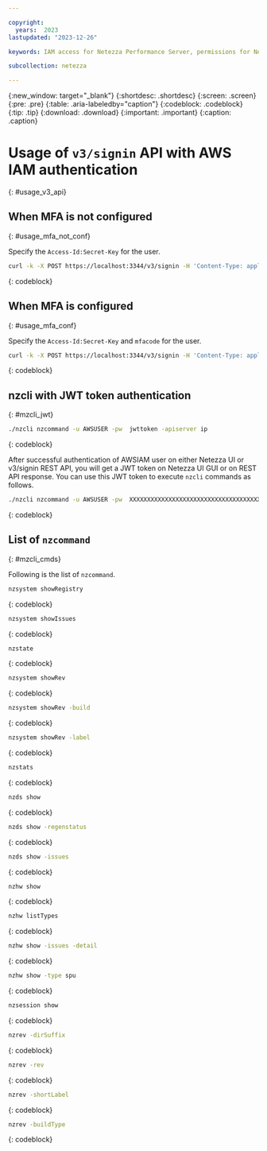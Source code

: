 ```yaml
---

copyright:
  years:  2023
lastupdated: "2023-12-26"

keywords: IAM access for Netezza Performance Server, permissions for Netezza Performance Server, identity and access management for Netezza Performance Server, roles for Netezza Performance Server, actions for Netezza Performance Server, assigning access for Netezza Performance Server

subcollection: netezza

---
```


{:new_window: target="_blank"}
{:shortdesc: .shortdesc}
{:screen: .screen}
{:pre: .pre}
{:table: .aria-labeledby="caption"}
{:codeblock: .codeblock}
{:tip: .tip}
{:download: .download}
{:important: .important}
{:caption: .caption}

# Usage of `v3/signin` API with AWS IAM authentication
{: #usage_v3_api}

## When MFA is not configured
{: #usage_mfa_not_conf}

Specify the `Access-Id:Secret-Key` for the user.

 ```bash
curl -k -X POST https://localhost:3344/v3/signin -H 'Content-Type: application/json' -d '{ "username":"AWSUSER", "password":"Access-Id:Secret-Key" }'
```
{: codeblock}

## When MFA is configured
{: #usage_mfa_conf}

Specify the `Access-Id:Secret-Key` and `mfacode` for the user.

 ```bash
curl -k -X POST https://localhost:3344/v3/signin -H 'Content-Type: application/json' -d '{ "username":"AWSUSER", "password":"Access-Id:Secret-Key", "mfacode":"mfacodevalue" }'
```
{: codeblock}

## nzcli with JWT token authentication
{: #mzcli_jwt}

```bash
./nzcli nzcommand -u AWSUSER -pw  jwttoken -apiserver ip
```
{: codeblock}

After successful authentication of AWSIAM user on either Netezza UI or v3/signin REST API, you will get a JWT token on Netezza UI GUI or on REST API response. You can use this JWT token to execute `nzcli` commands as follows.

```bash
./nzcli nzcommand -u AWSUSER -pw  XXXXXXXXXXXXXXXXXXXXXXXXXXXXXXXXXXXXXXXXXXXXXXXXXXXXXXXXXXXX -apiserver X.X.X.X
```
{: codeblock}

## List of `nzcommand`
{: #mzcli_cmds}

Following is the list of `nzcommand`.

 ```bash
nzsystem showRegistry
```
{: codeblock}

 ```bash
nzsystem showIssues
```
{: codeblock}

 ```bash
nzstate
```
{: codeblock}

 ```bash
nzsystem showRev
```
{: codeblock}

 ```bash
nzsystem showRev -build
```
{: codeblock}

 ```bash
nzsystem showRev -label
```
{: codeblock}

 ```bash
nzstats
```
{: codeblock}

 ```bash
nzds show
```
{: codeblock}

 ```bash
nzds show -regenstatus
```
{: codeblock}

 ```bash
nzds show -issues
```
{: codeblock}

 ```bash
nzhw show
```
{: codeblock}

 ```bash
nzhw listTypes
```
{: codeblock}

 ```bash
nzhw show -issues -detail
```
{: codeblock}

 ```bash
nzhw show -type spu
```
{: codeblock}

 ```bash
nzsession show
```
{: codeblock}

 ```bash
nzrev -dirSuffix
```
{: codeblock}

 ```bash
nzrev -rev
```
{: codeblock}

 ```bash
nzrev -shortLabel
```
{: codeblock}

 ```bash
nzrev -buildType
```
{: codeblock}
